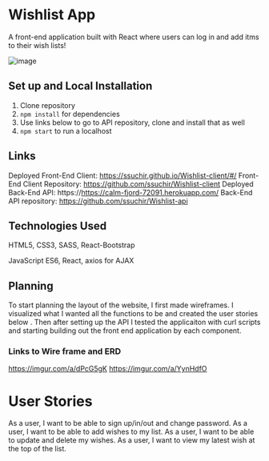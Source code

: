 # Wishlist App

A front-end application built with React where users can log in and add itms to their wish lists!

![image](https://user-images.githubusercontent.com/54872467/70290014-94fe7180-17a4-11ea-9a92-29a8d7047f72.png)


## Set up and Local Installation

1. Clone repository
2. `npm install` for dependencies
3. Use links below to go to API repository, clone and install that as well
4. `npm start` to run a localhost

## Links

Deployed Front-End Client: https://ssuchir.github.io/Wishlist-client/#/
Front-End Client Repository: https://github.com/ssuchir/Wishlist-client
Deployed Back-End API: https://https://calm-fjord-72091.herokuapp.com/
Back-End API repository: https://github.com/ssuchir/Wishlist-api


## Technologies Used

HTML5, CSS3, SASS, React-Bootstrap

JavaScript ES6, React, axios for AJAX


## Planning
To start planning the layout of the website, I first made wireframes. I visualized what I wanted all the functions to be and created the user stories below . Then after setting up the API I tested the applicaiton with curl scripts and starting building out the front end application by each component. 

### Links to Wire frame and ERD
https://imgur.com/a/dPcG5gK
https://imgur.com/a/YynHdfO


# User Stories

As a user, I want to be able to sign up/in/out and change password.
As a user, I want to be able to add wishes to my list.
As a user, I want to be able to update and delete my wishes. 
As a user, I want to view my latest wish at the top of the list. 
